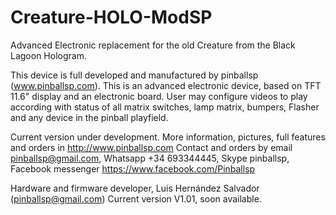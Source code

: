 # Creature-HOLO-ModSP

Advanced Electronic replacement for the old Creature from the Black Lagoon Hologram.

This device is full developed and manufactured by pinballsp (www.pinballsp.com). This is an advanced electronic device, based on TFT 11.6" display and an electronic board. User may configure videos to play according with status of all matrix switches, lamp matrix, bumpers, Flasher and any device in the pinball playfield.

Current version under development. More information, pictures, full features and orders in http://www.pinballsp.com Contact and orders by email pinballsp@gmail.com, Whatsapp +34 693344445, Skype pinballsp, Facebook messenger https://www.facebook.com/Pinballsp

Hardware and firmware developer, Luis Hernández Salvador (pinballsp@gmail.com)
Current version V1.01, soon available.
